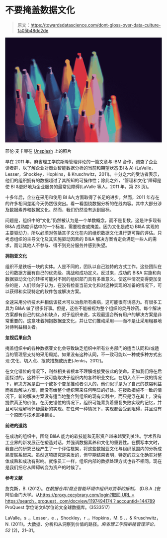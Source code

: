 # 不要掩盖数据文化

> 原文：<https://towardsdatascience.com/dont-gloss-over-data-culture-1a05b48dc2de>

![](img/18faf3b7fccbd071b9d3e393c722a7f5.png)

莎伦·麦卡琴在 [Unsplash](https://unsplash.com?utm_source=medium&utm_medium=referral) 上的照片

早在 2011 年，麻省理工学院斯隆管理评论的一篇文章与 IBM 合作，调查了企业读者群，以了解企业对商业智能数据分析的当前和期望状态(BI & A) (LaValle，Lesser，Shockley，Hopkins，& Kruschwitz，2011)。十分之六的受访者表示，他们的组织拥有的数据超过了其所知的可操作性；除此之外，“管理和文化”障碍是使 BI &更好地为企业服务的最常见障碍(LaValle 等人，2011 年，第 23 页)。

十多年后，企业在采用和使用 BI &A;方面取得了长足的进步，然而，2011 年存在的许多相同差距今天仍然很突出。看一看围绕数据分析的在线内容。其中大部分涉及数据素养和数据文化。然而，我们仍然没有达到目标。

问题是，组织中的“文化”仍然被认为是一个单数概念，而不是复数。这是许多现有 BI&A 成熟度评估中的一个标准，需要检查或掩盖。因为文化是成功 BI&A 实现的主要驱动力，所以必须对包括其子文化在内的组织数据文化进行更可靠的评估。只考虑组织的主导文化及其实施驱动因素的 BI&A 解决方案肯定会满足一些人的需求，而让其他人不参与、得不到充分服务并感到失望。

**拥抱亚文化**

组织不是铁板一块的实体。人是不同的，团队以自己独特的方式工作。这些团队在公司数据方面有自己的优先级、挑战和成功定义。反过来，成功的 BI&A 实施和向数据驱动文化的转移可能对不同的组织部门具有多重意义。使这种情况变得更加复杂的是，人们倾向于认为，在没有检查当前文化和对这种实现的准备的情况下，可以获得和实现特定的软件包或解决方案。

全速采用分析技术并相信该技术可以治愈所有疾病，这可能很有诱惑力。有很多工具为 BI&A 做了很多好事。但是，这些不能被视为整个组织的灵丹妙药。每个解决方案都有自己的优点和缺点，对于组织来说，实现最适合所有用户的解决方案是非常重要的。这意味着拥抱数据亚文化，并让它们推动采用——而不是让采用粗暴地对待利益相关者。

**忽视后果自负**

掩盖组织中的各种数据亚文化会导致缺乏组织中所有业务部门的适当认同和/或适当的管理层支持的采用周期。如果没有这种认同，不一致可能以一种或多种方式出现:文化、切入点、拨款措施或历史(Jenks，2012)。

在文化错位的情况下，利益相关者根本不理解或接受彼此的使命。正如我们将在后面探讨的，这种不一致可能取决于组织内的各种职业文化。在切入点不一致的情况下，解决方案是由一个或多个变革推动者引入的，他们似乎是为了自己的狭隘利益而推动解决方案，而没有给整个组织带来任何明显的好处。在拨款措施不一致的情况下，新的解决方案没有适当地整合到组织的现有实践中，而只是浮在其上，没有提供真正的价值。在历史错位的情况下，组织可能背负着重复失败实现的记忆，并且可以理解地怀疑最新的实现。在任何一种情况下，实现都会受到阻碍，并且没有一个原因与技术直接相关。

**前进的道路**

在成功的组织中，围绕 BI&A 能力的软技能和无形资产越来越受到关注。学术界和工业界的新发展正在塑造对话，并强调数据素养和文化的重要性。在撰写本文时，我自己的研究已经产生了一个评估框架，将这些数据亚文化与组织范围内的分析成熟度联系起来。虽然这项研究是突发的，但早期结果表明，特定的亚文化确实对整体成熟和成功有影响。就像员工一样，组织内部的数据处理方式也各不相同。现在是我们把它从障碍转变为资产的时候了。

**参考文献**

詹克斯，B. (2012)。*在数据仓库/商业智能环境中组织对变革的抵制。* (D.B.A .)安阿伯金门大学。从[https://proxy.cecybrary.com/login?取回 URL = https://search . proquest . com/docview/1197494174？accountid=144789](https://proxy.cecybrary.com/login?url=https://search.proquest.com/docview/1197494174?accountid=144789) ProQuest 学位论文&学位论文全球数据库。(3533517)

LaValle，s .，Lesser，e .，Shockley，r .，Hopkins，M. S .，& Kruschwitz，N. (2011)。大数据、分析和从洞察到价值的路径。*麻省理工学院斯隆管理评论，52* (2)，21–31。